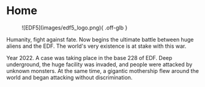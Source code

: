 # Home

<figure markdown>
  ![EDF5](images/edf5_logo.png){ .off-glb }
</figure>

Humanity, fight against fate.
Now begins the ultimate battle between huge aliens and the EDF.
The world's very existence is at stake with this war.

Year 2022.
A case was taking place in the base 228 of EDF.
Deep underground, the huge facility was invaded, and people were attacked by unknown monsters.
At the same time, a gigantic mothership flew around the world and began attacking without discrimination.
